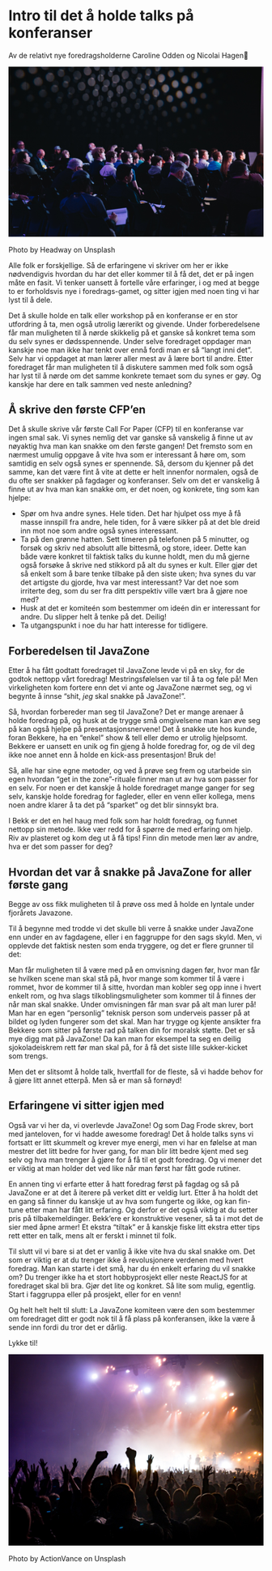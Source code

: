# Intro til det å holde talks på konferanser

<div class="bio"> Av de relativt nye foredragsholderne <span class="author">Caroline Odden</span> og <span class="author">Nicolai Hagen</span>🚀</div>

<p class="wide-image"><img  src="headway-F2KRf_QfCqw-unsplash.jpg" /></p>

<p class="image-credit">Photo by Headway on Unsplash</p>

Alle folk er forskjellige. Så de erfaringene vi skriver om her er ikke nødvendigvis hvordan du har det eller kommer til å få det, det er på ingen måte en fasit. Vi tenker uansett å fortelle våre erfaringer, i og med at begge to er forholdsvis nye i foredrags-gamet, og sitter igjen med noen ting vi har lyst til å dele.

Det å skulle holde en talk eller workshop på en konferanse er en stor utfordring å ta, men også utrolig lærerikt og givende. Under forberedelsene får man muligheten til å nørde skikkelig på et ganske så konkret tema som du selv synes er dødsspennende. Under selve foredraget oppdager man kanskje noe man ikke har tenkt over ennå fordi man er så “langt inni det”. Selv har vi oppdaget at man lærer aller mest av å lære bort til andre. Etter foredraget får man muligheten til å diskutere sammen med folk som også har lyst til å nørde om det samme konkrete temaet som du synes er gøy. Og kanskje har dere en talk sammen ved neste anledning?

## Å skrive den første CFP’en

Det å skulle skrive vår første Call For Paper (CFP) til en konferanse var ingen smal sak. Vi synes nemlig det var ganske så vanskelig å finne ut av nøyaktig hva man kan snakke om den første gangen! Det fremsto som en nærmest umulig oppgave å vite hva som er interessant å høre om, som samtidig en selv også synes er spennende. Så, dersom du kjenner på det samme, kan det være fint å vite at dette er helt innenfor normalen, også de du ofte ser snakker på fagdager og konferanser. Selv om det er vanskelig å finne ut av hva man kan snakke om, er det noen, og konkrete, ting som kan hjelpe: 


- Spør om hva andre synes. Hele tiden. Det har hjulpet oss mye å få masse innspill fra andre, hele tiden, for å være sikker på at det ble dreid inn mot noe som andre også synes interessant. 
- Ta på den grønne hatten. Sett timeren på telefonen på 5 minutter, og forsøk og skriv ned absolutt alle bittesmå, og store, ideer. Dette kan både være konkret til faktisk talks du kunne holdt, men du må gjerne også forsøke å skrive ned stikkord på alt du synes er kult. Eller gjør det så enkelt som å bare tenke tilbake på den siste uken; hva synes du var det artigste du gjorde, hva var mest interessant? Var det noe som irriterte deg, som du ser fra ditt perspektiv ville vært bra å gjøre noe med?  
- Husk at det er komiteén som bestemmer om ideén din er interessant for andre. Du slipper helt å tenke på det. Deilig! 
- Ta utgangspunkt i noe du har hatt interesse for tidligere.

## Forberedelsen til JavaZone

Etter å ha fått godtatt foredraget til JavaZone levde vi på en sky, for de godtok nettopp vårt foredrag! Mestringsfølelsen var til å ta og føle på! Men virkeligheten kom fortere enn det vi ante og JavaZone nærmet seg, og vi begynte å innse “shit, *jeg* skal snakke på JavaZone!”.

Så, hvordan forbereder man seg til JavaZone?
Det er mange arenaer å holde foredrag på, og husk at de trygge små omgivelsene man kan øve seg på kan også hjelpe på presentasjonsnervene! Det å snakke ute hos kunde, foran Bekkere, ha en “enkel” show & tell eller demo er utrolig hjelpsomt. Bekkere er uansett en unik og fin gjeng å holde foredrag for, og de vil deg ikke noe annet enn å holde en kick-ass presentasjon! Bruk de!

Så, alle har sine egne metoder, og ved å prøve seg frem og utarbeide sin egen hvordan “get in the zone”-rituale finner man ut av hva som passer for en selv. For noen er det kanskje å holde foredraget mange ganger for seg selv, kanskje holde foredrag for fagleder, eller en venn eller kollega, mens noen andre klarer å ta det på “sparket” og det blir sinnsykt bra.

I Bekk er det en hel haug med folk som har holdt foredrag, og funnet nettopp sin metode. Ikke vær redd for å spørre de med erfaring om hjelp. Riv av plasteret og kom deg ut å få tips! Finn din metode men lær av andre, hva er det som passer for deg? 

## Hvordan det var å snakke på JavaZone for aller første gang

Begge av oss fikk muligheten til å prøve oss med å holde en lyntale under fjorårets Javazone. 

Til å begynne med trodde vi det skulle bli verre å snakke under JavaZone enn under en av fagdagene, eller i en faggruppe for den sags skyld. Men, vi opplevde det faktisk nesten som enda tryggere, og det er flere grunner til det:

Man får muligheten til å være med på en omvisning dagen før, hvor man får se hvilken scene man skal stå på, hvor mange som kommer til å være i rommet, hvor de kommer til å sitte, hvordan man kobler seg opp inne i hvert enkelt rom, og hva slags tilkoblingsmuligheter som kommer til å finnes der når man skal snakke. Under omvisningen får man svar på alt man lurer på!
Man har en egen “personlig” teknisk person som underveis passer på at bildet og lyden fungerer som det skal.
Man har trygge og kjente ansikter fra Bekkere som sitter på første rad på talken din for moralsk støtte. 
Det er så mye digg mat på JavaZone! Da kan man for eksempel ta seg en deilig sjokoladeiskrem rett før man skal på, for å få det siste lille sukker-kicket som trengs. 

Men det er slitsomt å holde talk, hvertfall for de fleste, så vi hadde behov for å gjøre litt annet etterpå. Men så er man så fornøyd!

## Erfaringene vi sitter igjen med

Også var vi her da, vi overlevde JavaZone! Og som Dag Frode skrev, bort med janteloven, for vi hadde awesome foredrag! Det å holde talks syns vi fortsatt er litt skummelt og krever mye energi, men vi har en følelse at man mestrer det litt bedre for hver gang, for man blir litt bedre kjent med seg selv og hva man trenger å gjøre for å få til et godt foredrag. Og vi mener det er viktig at man holder det ved like når man først har fått gode rutiner.

En annen ting vi erfarte etter å hatt foredrag først på fagdag og så på JavaZone er at det å iterere på verket ditt er veldig lurt. Etter å ha holdt det en gang så finner du kanskje ut av hva som fungerte og ikke, og kan fin-tune etter man har fått litt erfaring. Og derfor er det også viktig at du setter pris på tilbakemeldinger. Bekk’ere er konstruktive vesener, så ta i mot det de sier med åpne armer! Et ekstra “tiltak” er å kanskje fiske litt ekstra etter tips rett etter en talk, mens alt er ferskt i minnet til folk.  

Til slutt vil vi bare si at det er vanlig å ikke vite hva du skal snakke om. Det som er viktig er at du trenger ikke å revolusjonere verdenen med hvert foredrag. Man kan starte i det små, har du én enkelt erfaring du vil snakke om? Du trenger ikke ha et stort hobbyprosjekt eller neste ReactJS for at foredraget skal bli bra. Gjør det lite og konkret. Så lite som mulig, egentlig. Start i faggruppa eller på prosjekt, eller for en venn!

Og helt helt helt til slutt:
La JavaZone komiteen være den som bestemmer om foredraget ditt er godt nok til å få plass på konferansen, ikke la være å sende inn fordi du tror det er dårlig. 

Lykke til! 

<p class="wide-image"><img  src="actionvance-eXVd7gDPO9A-unsplash.jpg" /></p>

<p class="image-credit">Photo by ActionVance on Unsplash</p>

